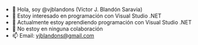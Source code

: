 - 👋 Hola, soy @vjblandons (Víctor J. Blandón Saravia)
- 👀 Estoy interesado en programación con Visual Studio .NET
- 🌱 Actualmente estoy aprendiendo programación con Visual Studio .NET
- 💞️ No estoy en ninguna colaboración
- 📫 Email: vjblandons@gmail.com

<!---
vjblandons/vjblandons is a ✨ special ✨ repository because its `README.md` (this file) appears on your GitHub profile.
You can click the Preview link to take a look at your changes.
--->

